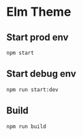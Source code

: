# Elm Theme
## Start prod env
```
npm start
```
## Start debug env
```
npm run start:dev
```
## Build
```
npm run build
```
